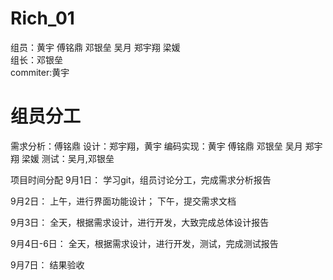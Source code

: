 # Rich_01
组员：黄宇 傅铭鼎 邓银垒 吴月 郑宇翔 梁媛  
组长：邓银垒   
commiter:黄宇
# 组员分工
需求分析：傅铭鼎
设计：郑宇翔，黄宇
编码实现：黄宇 傅铭鼎 邓银垒 吴月 郑宇翔 梁媛
测试：吴月,邓银垒

项目时间分配
9月1日： 学习git，组员讨论分工，完成需求分析报告

9月2日： 上午，进行界面功能设计； 下午，提交需求文档

9月3日： 全天，根据需求设计，进行开发，大致完成总体设计报告

9月4日-6日： 全天，根据需求设计，进行开发，测试，完成测试报告

9月7日： 结果验收


